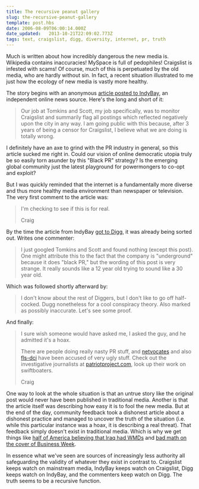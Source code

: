 ```yaml
---
title: The recursive peanut gallery
slug: the-recursive-peanut-gallery
template: post.hbs
date: 2006-08-09T06:00:14.000Z
date_updated:   2013-10-21T22:09:02.773Z
tags: text, craigslist, digg, diversity, internet, pr, truth
---
```


Much is written about how incredibly dangerous the new media is. Wikipedia contains inaccuracies! MySpace is full of pedophiles! Craigslist is infested with scams! Of course, much of this is perpetuated by the old media, who are hardly without sin. In fact, a recent situation illustrated to me just how the ecology of new media is vastly more healthy.<!--more-->

The story begins with an anonymous <a href="http://www.indybay.org/newsitems/2006/08/04/18294498.php" title="'I Was Hired by SF to Delete Postings' on IndyBay.org">article posted to IndyBay</a>, an independent online news source. Here's the long and short of it:
<blockquote>Our job at Tomkins and Scott, my job specifically, was to monitor Craigslist and summarily flag all postings which reflected negatively upon the city in any way. I am going public with this because, after 3 years of being a censor for Craigslist, I believe what we are doing is totally wrong.</blockquote>

I definitely have an axe to grind with the PR industry in general, so this article sucked me right in. Could our vision of online democratic utopia truly be so easily torn asunder by this "Black PR" strategy? Is the emerging global community just the latest playground for powermongers to co-opt and exploit?

But I was quickly reminded that the internet is a fundamentally more diverse and thus more healthy media environment than newspaper or television. The very first comment to the article was:
<blockquote>
I'm checking to see if this is for real.

Craig
</blockquote>

By the time the article from IndyBay <a href="http://digg.com/tech_news/PR_firm_hired_by_San_Francisco_to_delete_Craigslist_postings" title="'PR firm hired by San Francisco' on Digg">got to Digg</a>, it was already being sorted out. Writes one commenter:
<blockquote>
I just googled Tomkins and Scott and found nothing (except this post). One might attribute this to the fact that the company is "underground" because it does "black PR," but the wording of this post is very strange. It really sounds like a 12 year old trying to sound like a 30 year old.
</blockquote>
Which was followed shortly afterward by:
<blockquote>
I don't know about the rest of Diggers, but I don't like to go off half-cocked. Dugg nonetheless for a cool conspiracy theory. Also marked as possibly inaccurate. Let's see some proof.
</blockquote>
And finally:
<blockquote>
I sure wish someone would have asked me, I asked the guy, and he admitted it's a hoax.

There are people doing really nasty PR stuff, and <a href="http://www.netvocates.com/" title="Netvocates.com">netvocates</a> and also <a href="http://www.sourcewatch.org/index.php?title=FLS-DCI" title="FLS-DCI on SourceWatch">fls-dci</a> have been accused of very ugly stuff. Check out the investigative journalists at <a href="http://patriotproject.com/" title="PatriotProject.com">patriotproject.com</a>, look up their work on swiftboaters.

Craig
</blockquote>

One way to look at the whole situation is that an untrue story like the original post would never have been published in traditional media. Another is that the article itself was describing how easy it is to fool the new media. But at the end of the day, community feedback took a dishonest article about a dishonest practice and managed to uncover the truth of the situation (i.e. while this particular instance was a hoax, it is describing a real threat). That feedback simply doesn't exist in traditional media. Which is why we get things like <a href="http://abcnews.go.com/US/wireStory?id=2279553" title="ABCNews">half of America believing that Iraq had WMDs</a> and <a href="http://37signals.com/svn/archives2/dont_believe_businessweeks_bubblemath.php" title="Signal vs. Noise">bad math on the cover of Business Week</a>.

In essence what we've seen are sources of increasingly less authority all safeguarding the validity of whatever they exist in contrast to. Craigslist keeps watch on mainstream media, IndyBay keeps watch on Craigslist, Digg keeps watch on IndyBay, and the commenters keep watch on Digg. The truth seems to be a recursive function.
